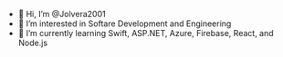 - 👋 Hi, I’m @Jolvera2001
- 👀 I’m interested in Softare Development and Engineering
- 🌱 I’m currently learning Swift, ASP.NET, Azure, Firebase, React, and Node.js

<!---
Jolvera2001/Jolvera2001 is a ✨ special ✨ repository because its `README.md` (this file) appears on your GitHub profile.
You can click the Preview link to take a look at your changes.
--->
